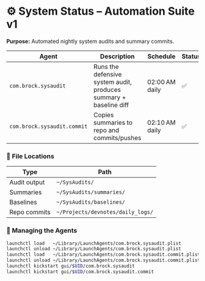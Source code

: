 # ⚙️ System Status – Automation Suite v1

**Purpose:**  Automated nightly system audits and summary commits.

| Agent | Description | Schedule | Status | Logs |
|-------|--------------|-----------|--------|------|
| `com.brock.sysaudit` | Runs the defensive system audit, produces summary + baseline diff | 02:00 AM daily | ✅ | `/tmp/com.brock.sysaudit.out /err` |
| `com.brock.sysaudit.commit` | Copies summaries to repo and commits/pushes | 02:10 AM daily | ✅ | `/tmp/com.brock.sysaudit.commit.out /err` |

### 📁 File Locations
| Type | Path |
|------|------|
| Audit output | `~/SysAudits/` |
| Summaries | `~/SysAudits/summaries/` |
| Baselines | `~/SysAudits/baselines/` |
| Repo commits | `~/Projects/devnotes/daily_logs/` |

### 🧠 Managing the Agents
```bash
launchctl load   ~/Library/LaunchAgents/com.brock.sysaudit.plist
launchctl unload ~/Library/LaunchAgents/com.brock.sysaudit.plist
launchctl load   ~/Library/LaunchAgents/com.brock.sysaudit.commit.plist
launchctl unload ~/Library/LaunchAgents/com.brock.sysaudit.commit.plist
launchctl kickstart gui/$UID/com.brock.sysaudit
launchctl kickstart gui/$UID/com.brock.sysaudit.commit
```
